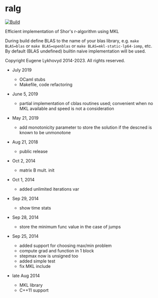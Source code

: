 # ralg

[![Build](https://github.com/zhelih/ralg/actions/workflows/build.yml/badge.svg)](https://github.com/zhelih/ralg/actions/workflows/build.yml)

Efficient implementation of Shor's r-algorithm using MKL

During build define BLAS to the name of your blas library, e.g. `make BLAS=blas` or `make BLAS=openblas` or
`make BLAS=mkl-static-lp64-iomp`, etc. By default (BLAS undefined) builtin naive implementation will be used.

Copyright Eugene Lykhovyd 2014-2023.
All rights reserved.

- July 2019
  * OCaml stubs
  * Makefile, code refactoring

- June 5, 2019
	* partial implementation of cblas routines used; convenient when
		no MKL available and speed is not a consideration

- May 21, 2019
	* add monotonicity parameter to store the solution if
		the descned is known to be unmonotone

- Aug 21, 2018
	* public release

- Oct 2, 2014
  * matrix B mult. init

- Oct 1, 2014
  * added unlimited iterations var

- Sep 29, 2014
  * show time stats

- Sep 28, 2014
  * store the minimum func value in the case of jumps

- Sep 25, 2014
  * added support for choosing max/min problem
  * compute grad and function in 1 block
  * stepmax now is unsigned too
  * added simple test
  * fix MKL include

- late Aug 2014
  * MKL library
  * C++11 support
